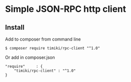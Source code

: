 Simple JSON-RPC http client
===========================

Install
-------

Add to composer from command line

    $ composer require timiki/rpc-client "^1.0"

Or add in composer.json

    "require"     : {
        "timiki/rpc-client" : "^1.0"
    }
    